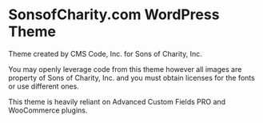 # SonsofCharity.com WordPress Theme

Theme created by CMS Code, Inc. for Sons of Charity, Inc.

You may openly leverage code from this theme however all images are property of Sons of Charity, Inc. and you must obtain licenses for the fonts or use different ones.

This theme is heavily reliant on Advanced Custom Fields PRO and WooCommerce plugins.
